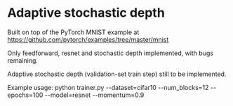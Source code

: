 # Adaptive stochastic depth

Built on top of the PyTorch MNIST example at https://github.com/pytorch/examples/tree/master/mnist

Only feedforward, resnet and stochastic depth implemented, with bugs remaining.

Adaptive stochastic depth (validation-set train step) still to be implemented.

Example usage:
python trainer.py --dataset=cifar10 --num_blocks=12 --epochs=100 --model=resnet --momentum=0.9
